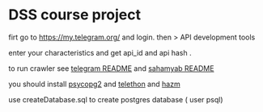 # DSS course project

firt go to https://my.telegram.org/ and login. then > API development tools

enter your characteristics and get api_id and api hash .

to run crawler see [telegram README](https://github.com/AliTaheriNastooh/DSSproject/tree/master/telegram) and [sahamyab README](https://github.com/AliTaheriNastooh/DSSproject/tree/master/sahamyab)

you should install [psycopg2](https://pypi.org/project/psycopg2/) and [telethon](https://docs.telethon.dev/en/latest/basic/installation.html) and [hazm](https://github.com/sobhe/hazm)

use createDatabase.sql to create postgres database ( user psql)
